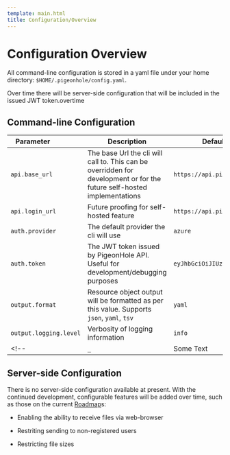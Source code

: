 ```yaml
---
template: main.html
title: Configuration/Overview
---
```



# Configuration Overview
All command-line configuration is stored in a yaml file under your home directory: `$HOME/.pigeonhole/config.yaml`.

Over time there will be server-side configuration that will be included in the issued JWT token.overtime

## Command-line Configuration
| Parameter &nbsp; &nbsp; &nbsp; &nbsp; &nbsp; &nbsp; &nbsp;   | Description | Default &nbsp; &nbsp; &nbsp; &nbsp; &nbsp; &nbsp; &nbsp; &nbsp; &nbsp; &nbsp; &nbsp; &nbsp; &nbsp; &nbsp; |
| -------------- | --- | ------- |
| `api.base_url` | The base Url the cli will call to. This can be overridden for development or for the future self-hosted implementations | `https://api.pigeono.io` |
| `api.login_url` | Future proofing for self-hosted feature  | `https://api.pigeono.io/sso/azure/login` |
| ` auth.provider ` | The default provider the cli will use  | `azure` |
| `auth.token` | The JWT token issued by PigeonHole API. Useful for development/debugging purposes | `eyJhbGciOiJIUzI1NiIsI....` |
| `output.format` | Resource object output will be formatted as per this value. Supports `json`, `yaml`, `tsv`  | `yaml` |
| `output.logging.level` | Verbosity of logging information | `info` |
<!-- | ` _ ` | Some Text | ` _ ` | -->

## Server-side Configuration
There is no server-side configuration available at present. With the continued development, configurable features will be added over time, such as those on the current [Roadmap]s:

- Enabling the ability to receive files via web-browser
- Restriting sending to non-registered users
- Restricting file sizes




  [Roadmap]: roadmap
